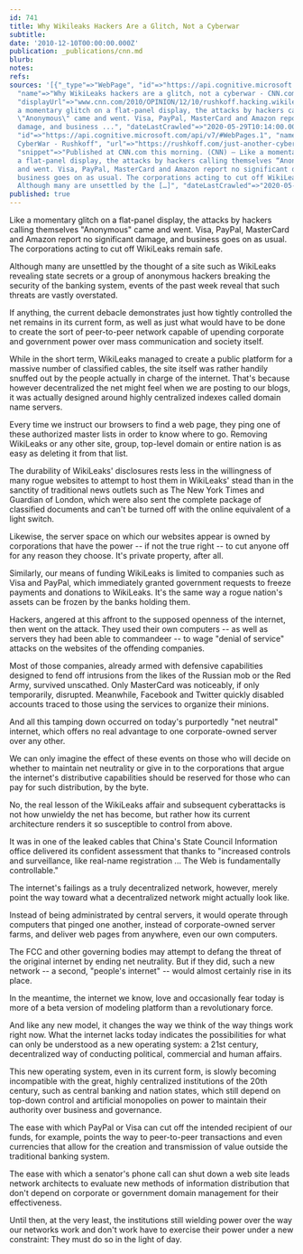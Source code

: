 ```yaml
---
id: 741
title: Why Wikileaks Hackers Are a Glitch, Not a Cyberwar
subtitle: 
date: '2010-12-10T00:00:00.000Z'
publication: _publications/cnn.md
blurb: 
notes: 
refs: 
sources: '[{"_type"=>"WebPage", "id"=>"https://api.cognitive.microsoft.com/api/v7/#WebPages.0",
  "name"=>"Why WikiLeaks hackers are a glitch, not a cyberwar - CNN.com", "url"=>"http://www.cnn.com/2010/OPINION/12/10/rushkoff.hacking.wikileaks/index.html",
  "displayUrl"=>"www.cnn.com/2010/OPINION/12/10/rushkoff.hacking.wikileaks", "snippet"=>"Like
  a momentary glitch on a flat-panel display, the attacks by hackers calling themselves
  \"Anonymous\" came and went. Visa, PayPal, MasterCard and Amazon report no significant
  damage, and business ...", "dateLastCrawled"=>"2020-05-29T10:14:00.0000000Z"}, {"_type"=>"WebPage",
  "id"=>"https://api.cognitive.microsoft.com/api/v7/#WebPages.1", "name"=>"Just Another
  CyberWar - Rushkoff", "url"=>"https://rushkoff.com/just-another-cyberwar/", "displayUrl"=>"https://rushkoff.com/just-another-cyberwar",
  "snippet"=>"Published at CNN.com this morning. (CNN) — Like a momentary glitch on
  a flat-panel display, the attacks by hackers calling themselves “Anonymous” came
  and went. Visa, PayPal, MasterCard and Amazon report no significant damage, and
  business goes on as usual. The corporations acting to cut off WikiLeaks remain safe.
  Although many are unsettled by the […]", "dateLastCrawled"=>"2020-05-02T18:53:00.0000000Z"}]'
published: true
---
```

Like a momentary glitch on a flat-panel display, the attacks by hackers calling themselves "Anonymous" came and went. Visa, PayPal, MasterCard and Amazon report no significant damage, and business goes on as usual. The corporations acting to cut off WikiLeaks remain safe.

Although many are unsettled by the thought of a site such as WikiLeaks revealing state secrets or a group of anonymous hackers breaking the security of the banking system, events of the past week reveal that such threats are vastly overstated.

If anything, the current debacle demonstrates just how tightly controlled the net remains in its current form, as well as just what would have to be done to create the sort of peer-to-peer network capable of upending corporate and government power over mass communication and society itself.

While in the short term, WikiLeaks managed to create a public platform for a massive number of classified cables, the site itself was rather handily snuffed out by the people actually in charge of the internet. That's because however decentralized the net might feel when we are posting to our blogs, it was actually designed around highly centralized indexes called domain name servers.

Every time we instruct our browsers to find a web page, they ping one of these authorized master lists in order to know where to go. Removing WikiLeaks or any other site, group, top-level domain or entire nation is as easy as deleting it from that list.

The durability of WikiLeaks' disclosures rests less in the willingness of many rogue websites to attempt to host them in WikiLeaks' stead than in the sanctity of traditional news outlets such as The New York Times and Guardian of London, which were also sent the complete package of classified documents and can't be turned off with the online equivalent of a light switch.

Likewise, the server space on which our websites appear is owned by corporations that have the power -- if not the true right -- to cut anyone off for any reason they choose. It's private property, after all.

Similarly, our means of funding WikiLeaks is limited to companies such as Visa and PayPal, which immediately granted government requests to freeze payments and donations to WikiLeaks. It's the same way a rogue nation's assets can be frozen by the banks holding them.

Hackers, angered at this affront to the supposed openness of the internet, then went on the attack. They used their own computers -- as well as servers they had been able to commandeer -- to wage "denial of service" attacks on the websites of the offending companies.

Most of those companies, already armed with defensive capabilities designed to fend off intrusions from the likes of the Russian mob or the Red Army, survived unscathed. Only MasterCard was noticeably, if only temporarily, disrupted. Meanwhile, Facebook and Twitter quickly disabled accounts traced to those using the services to organize their minions.

And all this tamping down occurred on today's purportedly "net neutral" internet, which offers no real advantage to one corporate-owned server over any other.

We can only imagine the effect of these events on those who will decide on whether to maintain net neutrality or give in to the corporations that argue the internet's distributive capabilities should be reserved for those who can pay for such distribution, by the byte.

No, the real lesson of the WikiLeaks affair and subsequent cyberattacks is not how unwieldy the net has become, but rather how its current architecture renders it so susceptible to control from above.

It was in one of the leaked cables that China's State Council Information office delivered its confident assessment that thanks to "increased controls and surveillance, like real-name registration ... The Web is fundamentally controllable."

The internet's failings as a truly decentralized network, however, merely point the way toward what a decentralized network might actually look like.

Instead of being administrated by central servers, it would operate through computers that pinged one another, instead of corporate-owned server farms, and deliver web pages from anywhere, even our own computers.

The FCC and other governing bodies may attempt to defang the threat of the original internet by ending net neutrality. But if they did, such a new network -- a second, "people's internet" -- would almost certainly rise in its place.

In the meantime, the internet we know, love and occasionally fear today is more of a beta version of modeling platform than a revolutionary force.

And like any new model, it changes the way we think of the way things work right now. What the internet lacks today indicates the possibilities for what can only be understood as a new operating system: a 21st century, decentralized way of conducting political, commercial and human affairs.

This new operating system, even in its current form, is slowly becoming incompatible with the great, highly centralized institutions of the 20th century, such as central banking and nation states, which still depend on top-down control and artificial monopolies on power to maintain their authority over business and governance.

The ease with which PayPal or Visa can cut off the intended recipient of our funds, for example, points the way to peer-to-peer transactions and even currencies that allow for the creation and transmission of value outside the traditional banking system.

The ease with which a senator's phone call can shut down a web site leads network architects to evaluate new methods of information distribution that don't depend on corporate or government domain management for their effectiveness.

Until then, at the very least, the institutions still wielding power over the way our networks work and don't work have to exercise their power under a new constraint: They must do so in the light of day.
